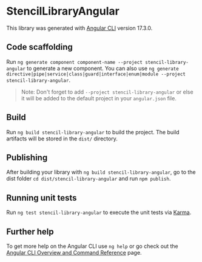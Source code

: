 # StencilLibraryAngular

This library was generated with [Angular CLI](https://github.com/angular/angular-cli) version 17.3.0.

## Code scaffolding

Run `ng generate component component-name --project stencil-library-angular` to generate a new component. You can also use `ng generate directive|pipe|service|class|guard|interface|enum|module --project stencil-library-angular`.
> Note: Don't forget to add `--project stencil-library-angular` or else it will be added to the default project in your `angular.json` file. 

## Build

Run `ng build stencil-library-angular` to build the project. The build artifacts will be stored in the `dist/` directory.

## Publishing

After building your library with `ng build stencil-library-angular`, go to the dist folder `cd dist/stencil-library-angular` and run `npm publish`.

## Running unit tests

Run `ng test stencil-library-angular` to execute the unit tests via [Karma](https://karma-runner.github.io).

## Further help

To get more help on the Angular CLI use `ng help` or go check out the [Angular CLI Overview and Command Reference](https://angular.io/cli) page.
